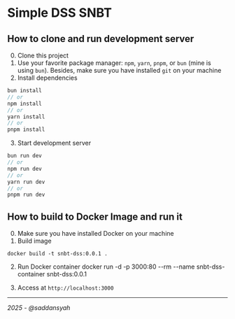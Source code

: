 # Simple DSS SNBT

## How to clone and run development server
0. Clone this project
1. Use your favorite package manager: `npm`, `yarn`, `pnpm`, or `bun` (mine is using `bun`). Besides, make sure you have installed `git` on your machine
2. Install dependencies 
```js
bun install 
// or
npm install
// or
yarn install
// or
pnpm install
```
3. Start development server 
```js
bun run dev 
// or
npm run dev
// or
yarn run dev
// or
pnpm run dev
```

## How to build to Docker Image and run it
0. Make sure you have installed Docker on your machine
1. Build image
```docker
docker build -t snbt-dss:0.0.1 .
```
2. Run Docker container 
docker run -d -p 3000:80 --rm --name snbt-dss-container snbt-dss:0.0.1

3. Access at `http://localhost:3000`

---
_2025 - @saddansyah_
